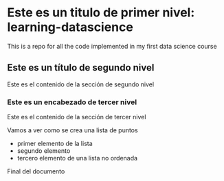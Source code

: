 # Este es un titulo de primer nivel: learning-datascience
This is a repo for all the code implemented in my first data science course

## Este es un título de segundo nivel
Este es el contenido de la sección de segundo nivel

### Este es un encabezado de tercer nivel
Este es el contenido de la sección de tercer nivel

Vamos a ver como se crea una lista de puntos

* primer elemento de la lista
* segundo elemento
* tercero elemento de una lista no ordenada

Final del documento

